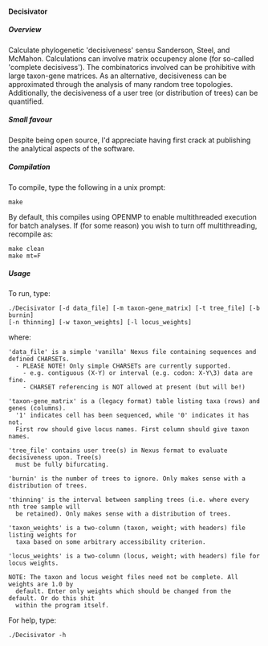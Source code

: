 #### Decisivator

##### Overview
Calculate phylogenetic 'decisiveness' sensu Sanderson, Steel, and McMahon. Calculations can 
involve matrix occupency alone (for so-called 'complete decisivess'). The combinatorics 
involved can be prohibitive with large taxon-gene matrices. As an alternative, decisiveness 
can be approximated through the analysis of many random tree topologies. Additionally, the 
decisiveness of a user tree (or distribution of trees) can be quantified.

##### Small favour
Despite being open source, I'd appreciate having first crack at publishing the 
analytical aspects of the software. 

##### Compilation
To compile, type the following in a unix prompt:

	make

By default, this compiles using OPENMP to enable multithreaded execution for batch analyses.
If (for some reason) you wish to turn off multithreading, recompile as:

	make clean
	make mt=F

##### Usage

To run, type:

	./Decisivator [-d data_file] [-m taxon-gene_matrix] [-t tree_file] [-b burnin]
	[-n thinning] [-w taxon_weights] [-l locus_weights]

where:

	'data_file' is a simple 'vanilla' Nexus file containing sequences and defined CHARSETs.
	  - PLEASE NOTE! Only simple CHARSETs are currently supported.
	    - e.g. contiguous (X-Y) or interval (e.g. codon: X-Y\3) data are fine.
	    - CHARSET referencing is NOT allowed at present (but will be!)

	'taxon-gene_matrix' is a (legacy format) table listing taxa (rows) and genes (columns).
	  '1' indicates cell has been sequenced, while '0' indicates it has not.
	  First row should give locus names. First column should give taxon names.

	'tree_file' contains user tree(s) in Nexus format to evaluate decisiveness upon. Tree(s)
	  must be fully bifurcating.

	'burnin' is the number of trees to ignore. Only makes sense with a distribution of trees.

	'thinning' is the interval between sampling trees (i.e. where every nth tree sample will
	  be retained). Only makes sense with a distribution of trees.

	'taxon_weights' is a two-column (taxon, weight; with headers) file listing weights for
	  taxa based on some arbitrary accessibility criterion.

	'locus_weights' is a two-column (locus, weight; with headers) file for locus weights.

	NOTE: The taxon and locus weight files need not be complete. All weights are 1.0 by
	  default. Enter only weights which should be changed from the default. Or do this shit
	  within the program itself.

For help, type:

	./Decisivator -h
